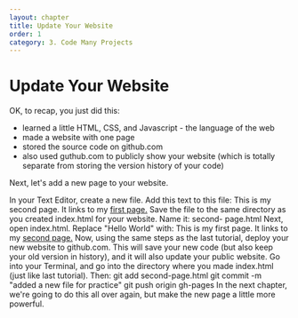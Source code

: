 ```yaml
---
layout: chapter
title: Update Your Website
order: 1
category: 3. Code Many Projects
---
```


# Update Your Website

OK, to recap, you just did this:

  * learned a little HTML, CSS, and Javascript - the language of the web
  * made a website with one page
  * stored the source code on github.com
  * also used guthub.com to publicly show your website (which is totally separate from storing the version history of your code)

Next, let's add a new page to your website.

In your Text Editor, create a new file. Add this text to this file: This is my
second page. It links to my [first page.](./index.html) Save the file to the
same directory as you created index.html for your website. Name it: second-
page.html Next, open index.html. Replace "Hello World" with: This is my first
page. It links to my [second page.](./second-page.html) Now, using the same
steps as the last tutorial, deploy your new website to github.com. This will
save your new code (but also keep your old version in history), and it will
also update your public website. Go into your Terminal, and go into the
directory where you made index.html (just like last tutorial). Then: git add
second-page.html git commit -m "added a new file for practice" git push origin
gh-pages In the next chapter, we're going to do this all over again, but make
the new page a little more powerful.


